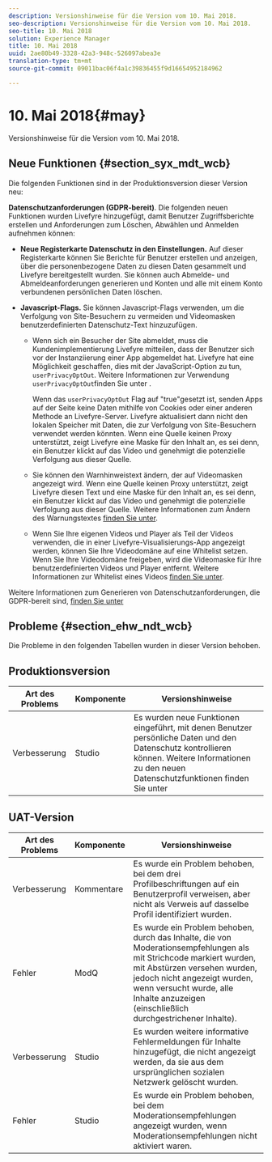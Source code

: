 ```yaml
---
description: Versionshinweise für die Version vom 10. Mai 2018.
seo-description: Versionshinweise für die Version vom 10. Mai 2018.
seo-title: 10. Mai 2018
solution: Experience Manager
title: 10. Mai 2018
uuid: 2ae80b49-3328-42a3-948c-526097abea3e
translation-type: tm+mt
source-git-commit: 09011bac06f4a1c39836455f9d16654952184962

---
```



# 10. Mai 2018{#may}

Versionshinweise für die Version vom 10. Mai 2018.

## Neue Funktionen {#section_syx_mdt_wcb}

Die folgenden Funktionen sind in der Produktionsversion dieser Version neu:

**Datenschutzanforderungen (GDPR-bereit)**. Die folgenden neuen Funktionen wurden Livefyre hinzugefügt, damit Benutzer Zugriffsberichte erstellen und Anforderungen zum Löschen, Abwählen und Anmelden aufnehmen können:

* **Neue Registerkarte Datenschutz in den Einstellungen.** Auf dieser Registerkarte können Sie Berichte für Benutzer erstellen und anzeigen, über die personenbezogene Daten zu diesen Daten gesammelt und Livefyre bereitgestellt wurden. Sie können auch Abmelde- und Abmeldeanforderungen generieren und Konten und alle mit einem Konto verbundenen persönlichen Daten löschen.
* **Javascript-Flags.** Sie können Javascript-Flags verwenden, um die Verfolgung von Site-Besuchern zu vermeiden und Videomasken benutzerdefinierten Datenschutz-Text hinzuzufügen.

   * Wenn sich ein Besucher der Site abmeldet, muss die Kundenimplementierung Livefyre mitteilen, dass der Benutzer sich vor der Instanziierung einer App abgemeldet hat. Livefyre hat eine Möglichkeit geschaffen, dies mit der JavaScript-Option zu tun, `userPrivacyOptOut`. Weitere Informationen zur Verwendung `userPrivacyOptOut`finden Sie unter [](/help/using/c-settings-other/c-gdpr-compliance/c-gdpr-compliance.md#section_nmz_q3n_3db).

      Wenn das `userPrivacyOptOut` Flag auf "true"gesetzt ist, senden Apps auf der Seite keine Daten mithilfe von Cookies oder einer anderen Methode an Livefyre-Server. Livefyre aktualisiert dann nicht den lokalen Speicher mit Daten, die zur Verfolgung von Site-Besuchern verwendet werden könnten. Wenn eine Quelle keinen Proxy unterstützt, zeigt Livefyre eine Maske für den Inhalt an, es sei denn, ein Benutzer klickt auf das Video und genehmigt die potenzielle Verfolgung aus dieser Quelle.

   * Sie können den Warnhinweistext ändern, der auf Videomasken angezeigt wird. Wenn eine Quelle keinen Proxy unterstützt, zeigt Livefyre diesen Text und eine Maske für den Inhalt an, es sei denn, ein Benutzer klickt auf das Video und genehmigt die potenzielle Verfolgung aus dieser Quelle. Weitere Informationen zum Ändern des Warnungstextes [finden Sie unter](/help/using/c-settings-other/c-gdpr-compliance/c-gdpr-compliance.md#section_pb5_mnp_ldb).
   * Wenn Sie Ihre eigenen Videos und Player als Teil der Videos verwenden, die in einer Livefyre-Visualisierungs-App angezeigt werden, können Sie Ihre Videodomäne auf eine Whitelist setzen. Wenn Sie Ihre Videodomäne freigeben, wird die Videomaske für Ihre benutzerdefinierten Videos und Player entfernt. Weitere Informationen zur Whitelist eines Videos [finden Sie unter](/help/using/c-settings-other/c-gdpr-compliance/c-gdpr-compliance.md#section_bzp_pnp_ldb).

Weitere Informationen zum Generieren von Datenschutzanforderungen, die GDPR-bereit sind, [finden Sie unter](/help/using/c-settings-other/c-gdpr-compliance/c-gdpr-compliance.md#concept_q1l_r5s_rcb)

## Probleme {#section_ehw_ndt_wcb}

Die Probleme in den folgenden Tabellen wurden in dieser Version behoben.

## Produktionsversion

| **Art des Problems** | **Komponente** | **Versionshinweise** |
|---|---|---|
| Verbesserung | Studio | Es wurden neue Funktionen eingeführt, mit denen Benutzer persönliche Daten und den Datenschutz kontrollieren können. Weitere Informationen zu den neuen Datenschutzfunktionen finden Sie unter [](#c_rn/section_syx_mdt_wcb) |

## UAT-Version

| **Art des Problems** | **Komponente** | **Versionshinweise** |
|---|---|---|
| Verbesserung | Kommentare | Es wurde ein Problem behoben, bei dem drei Profilbeschriftungen auf ein Benutzerprofil verweisen, aber nicht als Verweis auf dasselbe Profil identifiziert wurden. |
| Fehler | ModQ | Es wurde ein Problem behoben, durch das Inhalte, die von Moderationsempfehlungen als mit Strichcode markiert wurden, mit Abstürzen versehen wurden, jedoch nicht angezeigt wurden, wenn versucht wurde, alle Inhalte anzuzeigen (einschließlich durchgestrichener Inhalte). |
| Verbesserung | Studio | Es wurden weitere informative Fehlermeldungen für Inhalte hinzugefügt, die nicht angezeigt werden, da sie aus dem ursprünglichen sozialen Netzwerk gelöscht wurden. |
| Fehler | Studio | Es wurde ein Problem behoben, bei dem Moderationsempfehlungen angezeigt wurden, wenn Moderationsempfehlungen nicht aktiviert waren. |

